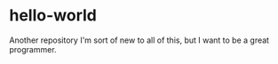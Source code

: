 hello-world
===========

Another repository
I'm sort of new to all of this, but I want to be a great programmer.
